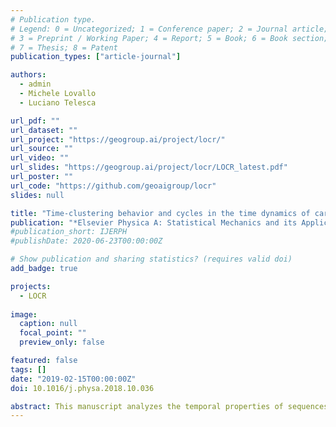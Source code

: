```yaml
---
# Publication type.
# Legend: 0 = Uncategorized; 1 = Conference paper; 2 = Journal article;
# 3 = Preprint / Working Paper; 4 = Report; 5 = Book; 6 = Book section;
# 7 = Thesis; 8 = Patent
publication_types: ["article-journal"]

authors:
  - admin
  - Michele Lovallo
  - Luciano Telesca

url_pdf: ""
url_dataset: ""
url_project: "https://geogroup.ai/project/locr/"
url_source: ""
url_video: ""
url_slides: "https://geogroup.ai/project/locr/LOCR_latest.pdf"
url_poster: ""
url_code: "https://github.com/geoaigroup/locr"
slides: null

title: "Time-clustering behavior and cycles in the time dynamics of car accident sequences in Lebanon"
publication: "*Elsevier Physica A: Statistical Mechanics and its Applications*"
#publication_short: IJERPH
#publishDate: 2020-06-23T00:00:00Z

# Show publication and sharing statistics? (requires valid doi)
add_badge: true

projects:
  - LOCR
  
image:
  caption: null
  focal_point: ""
  preview_only: false

featured: false
tags: []
date: "2019-02-15T00:00:00Z"
doi: 10.1016/j.physa.2018.10.036

abstract: This manuscript analyzes the temporal properties of sequences of car accidents in Lebanon from 2015 to 2018, using data from the Lebanese Road Accident Platform (LRAP). The Allan Factor that is a well suited methodology for investigating the time-clustering in point processes, revealed that the car accidents occurred over the whole Lebanese territory are characterized by a significant scaling behavior for timescales larger than about 2 weeks, with a clear cyclic component at 1 day. The analysis performed on car accident sequences in some specific areas of Lebanon revealed the presence of cycles varying from 1 day to 2 weeks as a function of the distance from Beirut, the capital city of Lebanon.
---
```

